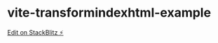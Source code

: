 # vite-transformindexhtml-example

[Edit on StackBlitz ⚡️](https://stackblitz.com/edit/vitejs-vite-yz72ay)